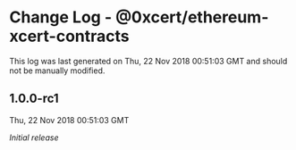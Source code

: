 # Change Log - @0xcert/ethereum-xcert-contracts

This log was last generated on Thu, 22 Nov 2018 00:51:03 GMT and should not be manually modified.

## 1.0.0-rc1
Thu, 22 Nov 2018 00:51:03 GMT

*Initial release*

